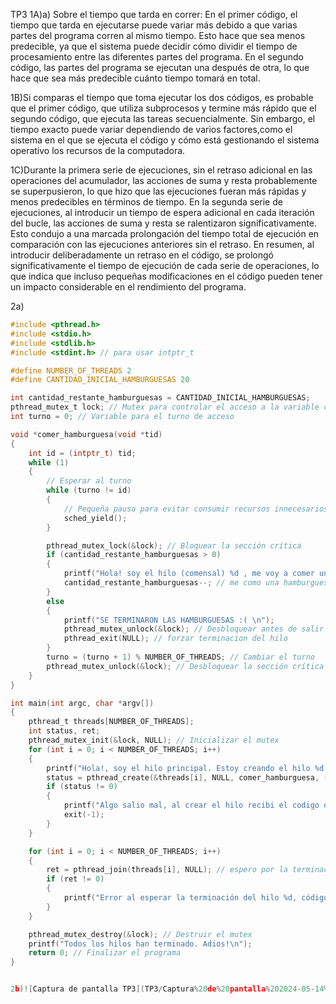 TP3
1A)a) Sobre el tiempo que tarda en correr:
En el primer código, el tiempo que tarda en ejecutarse puede variar más debido a que varias partes del programa corren al mismo tiempo. Esto hace que sea menos predecible, ya que el sistema  puede decidir cómo dividir el tiempo de procesamiento entre las diferentes
partes del programa.
En el segundo código, las partes del programa se ejecutan una después de otra, lo que hace que sea más predecible cuánto tiempo tomará en total.

1B)Si comparas el tiempo que toma ejecutar los dos códigos, es probable que el primer código, que utiliza subprocesos y termine más rápido que el segundo código, que ejecuta las tareas secuencialmente. Sin embargo, el tiempo exacto puede variar dependiendo de varios factores,como el sistema en el que se ejecuta el código y cómo está gestionando el sistema operativo los recursos de la computadora.

1C)Durante la primera serie de ejecuciones, sin el retraso adicional en las operaciones del acumulador, las acciones de suma y resta probablemente se superpusieron, lo que hizo que las ejecuciones fueran más rápidas y menos predecibles en términos de tiempo.
En la segunda serie de ejecuciones, al introducir un tiempo de espera adicional en cada iteración del bucle, las acciones de suma y resta se ralentizaron significativamente. 
Esto condujo a una marcada prolongación del tiempo total de ejecución en comparación con las ejecuciones anteriores sin el retraso.
En resumen, al introducir deliberadamente un retraso en el código, se prolongó significativamente el tiempo de ejecución de cada serie de operaciones,
lo que indica que incluso pequeñas modificaciones en el código pueden tener un impacto considerable en el rendimiento del programa.




2a)
```c
#include <pthread.h>
#include <stdio.h>
#include <stdlib.h>
#include <stdint.h> // para usar intptr_t

#define NUMBER_OF_THREADS 2
#define CANTIDAD_INICIAL_HAMBURGUESAS 20

int cantidad_restante_hamburguesas = CANTIDAD_INICIAL_HAMBURGUESAS;
pthread_mutex_t lock; // Mutex para controlar el acceso a la variable compartida
int turno = 0; // Variable para el turno de acceso

void *comer_hamburguesa(void *tid)
{
    int id = (intptr_t) tid;
    while (1)
    {
        // Esperar al turno
        while (turno != id)
        {
            // Pequeña pausa para evitar consumir recursos innecesarios
            sched_yield();
        }

        pthread_mutex_lock(&lock); // Bloquear la sección crítica
        if (cantidad_restante_hamburguesas > 0)
        {
            printf("Hola! soy el hilo (comensal) %d , me voy a comer una hamburguesa ! ya que todavia queda/n %d \n", id, cantidad_restante_hamburguesas);
            cantidad_restante_hamburguesas--; // me como una hamburguesa
        }
        else
        {
            printf("SE TERMINARON LAS HAMBURGUESAS :( \n");
            pthread_mutex_unlock(&lock); // Desbloquear antes de salir de la función
            pthread_exit(NULL); // forzar terminacion del hilo
        }
        turno = (turno + 1) % NUMBER_OF_THREADS; // Cambiar el turno
        pthread_mutex_unlock(&lock); // Desbloquear la sección crítica
    }
}

int main(int argc, char *argv[])
{
    pthread_t threads[NUMBER_OF_THREADS];
    int status, ret;
    pthread_mutex_init(&lock, NULL); // Inicializar el mutex
    for (int i = 0; i < NUMBER_OF_THREADS; i++)
    {
        printf("Hola!, soy el hilo principal. Estoy creando el hilo %d \n", i);
        status = pthread_create(&threads[i], NULL, comer_hamburguesa, (void *)(intptr_t)i);
        if (status != 0)
        {
            printf("Algo salio mal, al crear el hilo recibi el codigo de error %d \n", status);
            exit(-1);
        }
    }

    for (int i = 0; i < NUMBER_OF_THREADS; i++)
    {
        ret = pthread_join(threads[i], NULL); // espero por la terminacion de los hilos que cree
        if (ret != 0)
        {
            printf("Error al esperar la terminación del hilo %d, código de error %d \n", i, ret);
        }
    }

    pthread_mutex_destroy(&lock); // Destruir el mutex
    printf("Todos los hilos han terminado. Adios!\n");
    return 0; // Finalizar el programa
}


2b)![Captura de pantalla TP3](TP3/Captura%20de%20pantalla%202024-05-14%20184542.png)


    







